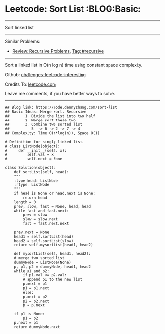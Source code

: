 
# Leetcode: Sort List     :BLOG:Basic:

---

Sort linked list  

---

Similar Problems:  

-   [Review: Recursive Problems](https://code.dennyzhang.com/review-recursive), [Tag: #recursive](https://code.dennyzhang.com/tag/recursive)

---

Sort a linked list in O(n log n) time using constant space complexity.  

Github: [challenges-leetcode-interesting](https://github.com/DennyZhang/challenges-leetcode-interesting/tree/master/problems/sort-list)  

Credits To: [leetcode.com](https://leetcode.com/problems/sort-list/description/)  

Leave me comments, if you have better ways to solve.  

---

    ## Blog link: https://code.dennyzhang.com/sort-list
    ## Basic Ideas: Merge sort. Recursive
    ##       1. Divide the list into two half
    ##       2. Merge sort these two
    ##       3. Combine two sorted list
    ##          5  -> 6 -> 2 -> 7 -> 4
    ## Complexity: Time O(n*log(n)), Space O(1)
    
    # Definition for singly-linked list.
    # class ListNode(object):
    #     def __init__(self, x):
    #         self.val = x
    #         self.next = None
    
    class Solution(object):
        def sortList(self, head):
    	"""
    	:type head: ListNode
    	:rtype: ListNode
    	"""
    	if head is None or head.next is None:
    	    return head
    	length = 0
    	prev, slow, fast = None, head, head
    	while fast and fast.next:
    	    prev = slow
    	    slow = slow.next
    	    fast = fast.next.next
    
    	prev.next = None
    	head1 = self.sortList(head)
    	head2 = self.sortList(slow)
    	return self.mysortList(head1, head2)
    
        def mysortList(self, head1, head2):
    	# merge two sorted list
    	dummyNode = ListNode(None)
    	p, p1, p2 = dummyNode, head1, head2
    	while p1 and p2:
    	    if p1.val <= p2.val:
    		# append p1 to the new list
    		p.next = p1
    		p1 = p1.next
    	    else:
    		p.next = p2
    		p2 = p2.next
    	    p = p.next
    
    	if p1 is None:
    	    p1 = p2
    	p.next = p1
    	return dummyNode.next

